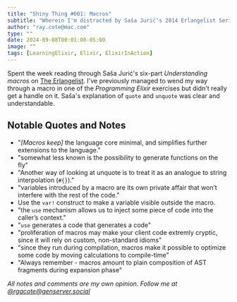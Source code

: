 ```yaml
---
title: "Shiny Thing #001: Macros"
subtitle: "Wherein I'm distracted by Saša Jurić's 2014 Erlangelist Series"
author: "ray.cote@mac.com"
type: ""
date: 2024-09-08T00:01:00-05:00
image: ""
tags: [LearningElixir, Elixir, ElixirInAction]
---
```


Spent the week reading through Saša Jurić's six-part _Understanding macros_ on [The Erlangelist](https://www.theerlangelist.com/).
I've previously managed to wend my way through a macro in one of the _Programming Elixir_ exercises but didn't really get a handle on it.
Saša's explanation of `quote` and `unquote` was clear and understandable.

## Notable Quotes and Notes

<!--more-->

- "_[Macros keep]_ the language core minimal, and simplifies further extensions to the language."
- "somewhat less known is the possibility to generate functions on the fly"
- "Another way of looking at unquote is to treat it as an analogue to string interpolation (`#{}`)."
- "variables introduced by a macro are its own private affair that won’t interfere with the rest of the code."
- Use the `var!` construct to make a variable visible outside the macro.
- "the `use` mechanism allows us to inject some piece of code into the caller’s context."
- "`use` generates a code that generates a code"
- "proliferation of macros may make your client code extremly cryptic, since it will rely on custom, non-standard idioms"
- "since they run during compilation, macros make it possible to optimize some code by moving calculations to compile-time"
- "Always remember - macros amount to plain composition of AST fragments during expansion phase"

_All notes and comments are my own opinion. Follow me at [@rgacote@genserver.social](https://genserver.social/rgacote)_

